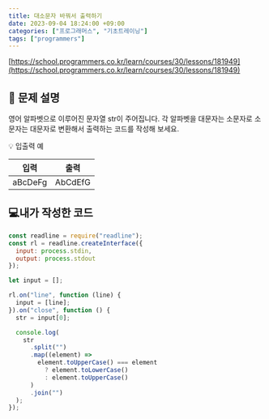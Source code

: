 ```yaml
---
title: 대소문자 바꿔서 출력하기
date: 2023-09-04 18:24:00 +09:00
categories: ["프로그래머스", "기초트레이닝"]
tags: ["programmers"]
---
```


[https://school.programmers.co.kr/learn/courses/30/lessons/181949](https://school.programmers.co.kr/learn/courses/30/lessons/181949)

## 📔 문제 설명

영어 알파벳으로 이루어진 문자열 str이 주어집니다. 각 알파벳을 대문자는 소문자로 소문자는 대문자로 변환해서 출력하는 코드를 작성해 보세요.

💡 입출력 예

|  입력   |  출력   |
| :-----: | :-----: |
| aBcDeFg | AbCdEfG |

## 💻내가 작성한 코드

```js
const readline = require("readline");
const rl = readline.createInterface({
  input: process.stdin,
  output: process.stdout
});

let input = [];

rl.on("line", function (line) {
  input = [line];
}).on("close", function () {
  str = input[0];

  console.log(
    str
      .split("")
      .map((element) =>
        element.toUpperCase() === element
          ? element.toLowerCase()
          : element.toUpperCase()
      )
      .join("")
  );
});
```
